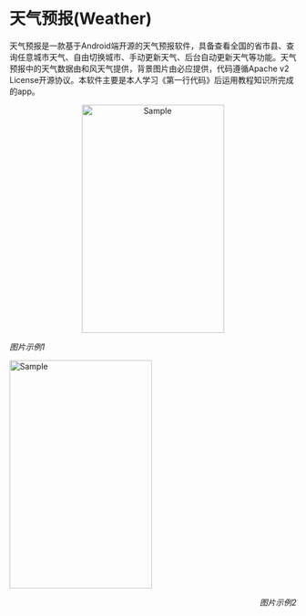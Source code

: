天气预报(Weather)
===========
天气预报是一款基于Android端开源的天气预报软件，具备查看全国的省市县、查询任意城市天气、自由切换城市、手动更新天气、后台自动更新天气等功能。天气预报中的天气数据由和风天气提供，背景图片由必应提供，代码遵循Apache v2 License开源协议。本软件主要是本人学习《第一行代码》后运用教程知识所完成的app。
<p align="center">
	<img src="https://github.com/lpl-9527/Weather-lpl/blob/master/Photo-Weather/1.png" alt="Sample"  width="250" height="400">
	<p align="left">
		<em>图片示例1</em>
	</p>
	<img src="https://github.com/lpl-9527/Weather-lpl/blob/master/Photo-Weather/2.png" alt="Sample"  width="250" height="400">
	<p align="right">
		<em>图片示例2</em>
	</p>
</p>
